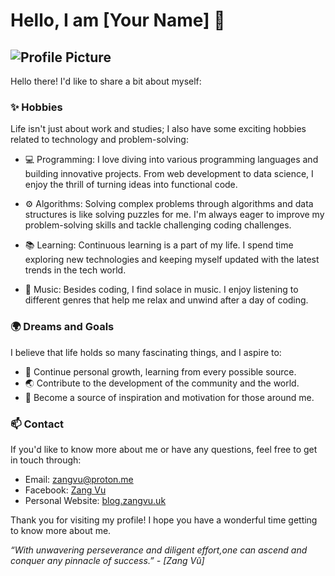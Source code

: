 # **Hello, I am [Your Name]** 🌟

## ![Profile Picture](link_to_your_profile_picture.png)

Hello there! I'd like to share a bit about myself:

### ✨ Hobbies
Life isn't just about work and studies; I also have some exciting hobbies related to technology and problem-solving:

- 💻 Programming: I love diving into various programming languages and building innovative projects. From web development to data science, I enjoy the thrill of turning ideas into functional code.

- ⚙️ Algorithms: Solving complex problems through algorithms and data structures is like solving puzzles for me. I'm always eager to improve my problem-solving skills and tackle challenging coding challenges.

- 📚 Learning: Continuous learning is a part of my life. I spend time exploring new technologies and keeping myself updated with the latest trends in the tech world.

- 🎵 Music: Besides coding, I find solace in music. I enjoy listening to different genres that help me relax and unwind after a day of coding.

### 🌍 Dreams and Goals
I believe that life holds so many fascinating things, and I aspire to:

- 🌱 Continue personal growth, learning from every possible source.
- 🌏 Contribute to the development of the community and the world.
- 🌟 Become a source of inspiration and motivation for those around me.

### 📫 Contact
If you'd like to know more about me or have any questions, feel free to get in touch through:

- Email: [zangvu@proton.me](mailto:zangvu@proton.me)
- Facebook: [Zang Vu]((https://www.facebook.com/profile.php?id=100090447288595))
- Personal Website: [blog.zangvu.uk](https://blog.zangvu.uk)

Thank you for visiting my profile! I hope you have a wonderful time getting to know more about me.

_“With unwavering perseverance and diligent effort,one can ascend and conquer any pinnacle of success.” - [Zang Vũ]_
